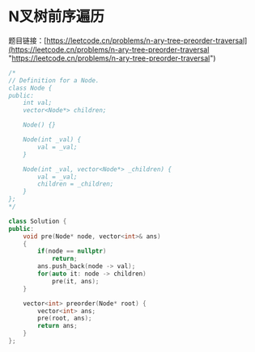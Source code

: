 # N叉树前序遍历

题目链接：[https://leetcode.cn/problems/n-ary-tree-preorder-traversal](https://leetcode.cn/problems/n-ary-tree-preorder-traversal "https://leetcode.cn/problems/n-ary-tree-preorder-traversal")

```c++
/*
// Definition for a Node.
class Node {
public:
    int val;
    vector<Node*> children;

    Node() {}

    Node(int _val) {
        val = _val;
    }

    Node(int _val, vector<Node*> _children) {
        val = _val;
        children = _children;
    }
};
*/

class Solution {
public:
    void pre(Node* node, vector<int>& ans)
    {
        if(node == nullptr)
            return;
        ans.push_back(node -> val);
        for(auto it: node -> children)
            pre(it, ans);
    }

    vector<int> preorder(Node* root) {
        vector<int> ans;
        pre(root, ans);
        return ans;
    }
};
```
